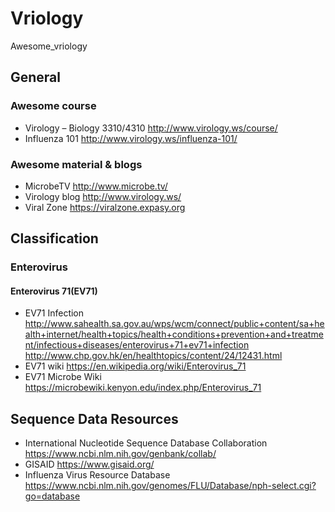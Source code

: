 # Vriology
Awesome_vriology
## General
### Awesome course
* Virology – Biology 3310/4310 http://www.virology.ws/course/
* Influenza 101 http://www.virology.ws/influenza-101/
### Awesome material & blogs
* MicrobeTV http://www.microbe.tv/
* Virology blog http://www.virology.ws/
* Viral Zone https://viralzone.expasy.org 

## Classification
### Enterovirus
#### Enterovirus 71(EV71)
* EV71 Infection http://www.sahealth.sa.gov.au/wps/wcm/connect/public+content/sa+health+internet/health+topics/health+conditions+prevention+and+treatment/infectious+diseases/enterovirus+71+ev71+infection
 <br> http://www.chp.gov.hk/en/healthtopics/content/24/12431.html
* EV71 wiki https://en.wikipedia.org/wiki/Enterovirus_71 
* EV71 Microbe Wiki https://microbewiki.kenyon.edu/index.php/Enterovirus_71
## Sequence Data Resources
* International Nucleotide Sequence Database Collaboration https://www.ncbi.nlm.nih.gov/genbank/collab/
* GISAID https://www.gisaid.org/
* Influenza Virus Resource Database<br>https://www.ncbi.nlm.nih.gov/genomes/FLU/Database/nph-select.cgi?go=database
